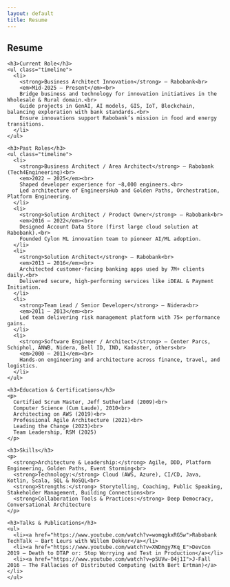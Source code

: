 ```yaml
---
layout: default
title: Resume
---
```


<section class="section">
  <h2>Resume</h2>
  <div class="card">

    <h3>Current Role</h3>
    <ul class="timeline">
      <li>
        <strong>Business Architect Innovation</strong> — Rabobank<br>
        <em>Mid-2025 – Present</em><br>
        Bridge business and technology for innovation initiatives in the Wholesale & Rural domain.<br>
        Guide projects in GenAI, AI models, GIS, IoT, Blockchain, balancing exploration with bank standards.<br>
        Ensure innovations support Rabobank’s mission in food and energy transitions.
      </li>
    </ul>

    <h3>Past Roles</h3>
    <ul class="timeline">
      <li>
        <strong>Business Architect / Area Architect</strong> — Rabobank (Tech4Engineering)<br>
        <em>2022 – 2025</em><br>
        Shaped developer experience for ~8,000 engineers.<br>
        Led architecture of EngineersHub and Golden Paths, Orchestration, Platform Engineering.
      </li>
      <li>
        <strong>Solution Architect / Product Owner</strong> — Rabobank<br>
        <em>2016 – 2022</em><br>
        Designed Account Data Store (first large cloud solution at Rabobank).<br>
        Founded Cylon ML innovation team to pioneer AI/ML adoption.
      </li>
      <li>
        <strong>Solution Architect</strong> — Rabobank<br>
        <em>2013 – 2016</em><br>
        Architected customer-facing banking apps used by 7M+ clients daily.<br>
        Delivered secure, high-performing services like iDEAL & Payment Initiation.
      </li>
      <li>
        <strong>Team Lead / Senior Developer</strong> — Nidera<br>
        <em>2011 – 2013</em><br>
        Led team delivering risk management platform with 75× performance gains.
      </li>
      <li>
        <strong>Software Engineer / Architect</strong> — Center Parcs, Schiphol, ANWB, Nidera, Bell ID, IND, Kadaster, others<br>
        <em>2000 – 2011</em><br>
        Hands-on engineering and architecture across finance, travel, and logistics.
      </li>
    </ul>

    <h3>Education & Certifications</h3>
    <p>
      Certified Scrum Master, Jeff Sutherland (2009)<br>
      Computer Science (Cum Laude), 2010<br>
      Architecting on AWS (2019)<br>
      Professional Agile Architecture (2021)<br>
      Leading the Change (2023)<br>
      Team Leadership, RSM (2025)
    </p>

    <h3>Skills</h3>
    <p>
      <strong>Architecture & Leadership:</strong> Agile, DDD, Platform Engineering, Golden Paths, Event Storming<br>
      <strong>Technology:</strong> Cloud (AWS, Azure), CI/CD, Java, Kotlin, Scala, SQL & NoSQL<br>
      <strong>Strengths:</strong> Storytelling, Coaching, Public Speaking, Stakeholder Management, Building Connections<br>
      <strong>Collaboration Tools & Practices:</strong> Deep Democracy, Conversational Architecture
    </p>

    <h3>Talks & Publications</h3>
    <ul>
      <li><a href="https://www.youtube.com/watch?v=womqgkxRG5w">Rabobank TechTalk – Bart Leurs with Willem Dekker</a></li>
      <li><a href="https://www.youtube.com/watch?v=XWDmgy7Kq_E">DevCon 2019 – Death to DTAP or: Stop Worrying and Test in Production</a></li>
      <li><a href="https://www.youtube.com/watch?v=p5UVw-04j1I">J-Fall 2016 – The Fallacies of Distributed Computing (with Bert Ertman)</a></li>
    </ul>
  </div>
</section>
